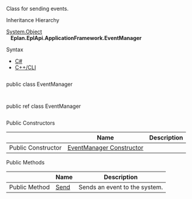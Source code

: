 Class for sending events.

Inheritance Hierarchy

[System.Object](#)  
   **Eplan.EplApi.ApplicationFramework.EventManager**

Syntax

* [C#](#i-syntax-CS)
* [C++/CLI](#i-syntax-CPP2005)

```
```
public class EventManager
```
```

```
```
public ref class EventManager
```
```



Public Constructors

|  | Name | Description |
| --- | --- | --- |
| Public Constructor | [EventManager Constructor](Eplan.EplApi.AFu~Eplan.EplApi.ApplicationFramework.EventManager~_ctor.html) |  |






Public Methods

|  | Name | Description |
| --- | --- | --- |
| Public Method | [Send](Eplan.EplApi.AFu~Eplan.EplApi.ApplicationFramework.EventManager~Send.html) | Sends an event to the system. |


